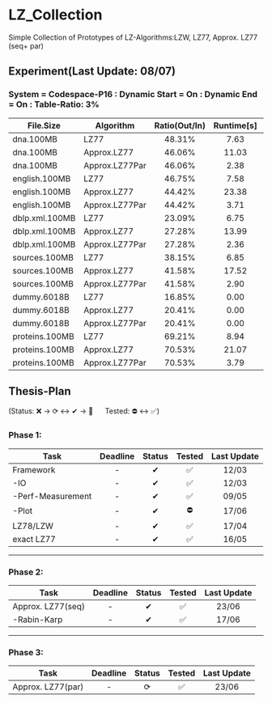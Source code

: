 # LZ_Collection

Simple Collection of Prototypes of LZ-Algorithms:LZW, LZ77, Approx. LZ77 (seq+ par)

## Experiment(Last Update: 08/07)

### System = Codespace-P16 : Dynamic Start = On : Dynamic End = On : Table-Ratio: 3%

|File.Size|Algorithm|Ratio(Out/In)|Runtime[s]|Factors(#/In)|Mem([Byte]/In)|
|---------------|---------------|:---------------:|:---------------:|:---------------:|:---------:|
|dna.100MB|LZ77|48.31%|7.63|7.03%|20.00|
|dna.100MB|Approx.LZ77|46.06%|11.03|11.17%|8.89|
|dna.100MB|Approx.LZ77Par|46.06%|2.38|11.17%|7.42|
|english.100MB|LZ77|46.75%|7.58|8.56%|20.00|
|english.100MB|Approx.LZ77|44.42%|23.38|11.10%|8.79|
|english.100MB|Approx.LZ77Par|44.42%|3.71|11.10%|6.89|
|dblp.xml.100MB|LZ77|23.09%|6.75|4.63%|20.00|
|dblp.xml.100MB|Approx.LZ77|27.28%|13.99|7.06%|4.04|
|dblp.xml.100MB|Approx.LZ77Par|27.28%|2.36|7.06%|4.05|
|sources.100MB|LZ77|38.15%|6.85|7.98%|20.00|
|sources.100MB|Approx.LZ77|41.58%|17.52|10.93%|6.93|
|sources.100MB|Approx.LZ77Par|41.58%|2.90|10.93%|6.31|
|dummy.6018B|LZ77|16.85%|0.00|9.70%|20.00|
|dummy.6018B|Approx.LZ77|20.41%|0.00|11.05%|8.65|
|dummy.6018B|Approx.LZ77Par|20.41%|0.00|11.05%|8.06|
|proteins.100MB|LZ77|69.21%|8.94|40.51%|27.52|
|proteins.100MB|Approx.LZ77|70.53%|21.07|17.63%|14.77|
|proteins.100MB|Approx.LZ77Par|70.53%|3.79|17.63%|14.65|

## Thesis-Plan

(Status: ❌ &rarr; ⟳ &harr; ✔ &rarr; 🌟 &nbsp;&nbsp;&nbsp;&nbsp; Tested: ⛔ &harr; ✅)


### Phase 1:
|Task               |Deadline   |Status  |Tested     |Last Update|
|-------------------|:---------:|:------:|:---------:|:---------:|
|Framework          |-          |✔       |✅          |12/03      |
| -IO               |-          |✔       |✅          |12/03      |
| -Perf-Measurement |-          |✔       |✅          |09/05      |
| -Plot             |-          |✔       |⛔          |17/06      |
|LZ78/LZW           |-          |✔       |✅          |17/04      |
|exact LZ77         |-          |✔       |✅          |16/05      |

---
### Phase 2:
|Task               |Deadline   |Status  |Tested     |Last Update|
|-------------------|:---------:|:------:|:---------:|:---------:|
|Approx. LZ77(seq)  |-          |✔       |✅          |23/06      |
| -Rabin-Karp       |-          |✔       |✅          |17/06      |

---
### Phase 3:
|Task               |Deadline   |Status  |Tested     |Last Update|
|-------------------|:---------:|:------:|:---------:|:---------:|
|Approx. LZ77(par)  |-          |⟳       |✅          |23/06      |


